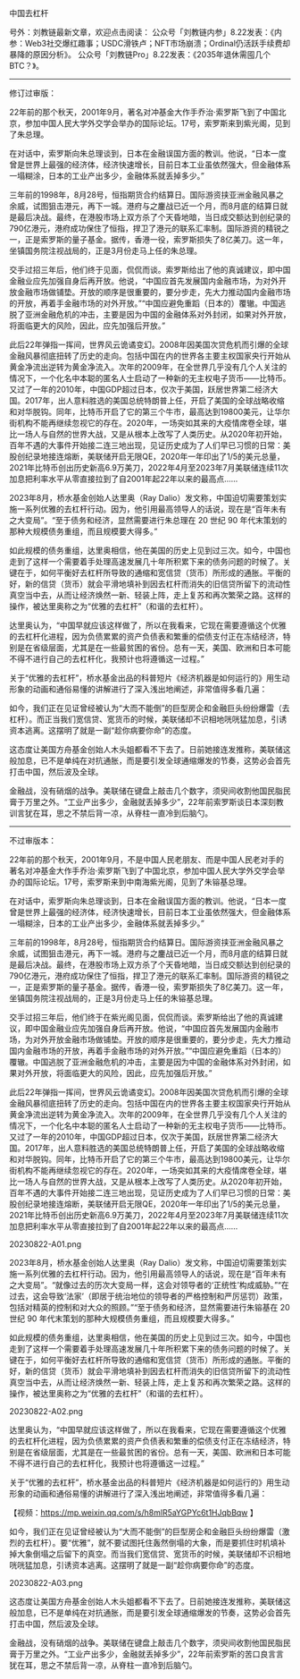 
中国去杠杆

号外：刘教链最新文章，欢迎点击阅读：
公众号「刘教链内参」8.22发表：《内参：Web3社交爆红趣事；USDC滑铁卢；NFT市场崩溃；Ordinal仍活跃手续费却暴降的原因分析》。
公众号「刘教链Pro」8.22发表：《2035年退休需囤几个BTC？》。

* * *

修订过审版：

22年前的那个秋天，2001年9月，著名对冲基金大作手乔治·索罗斯飞到了中国北京，参加中国人民大学外交学会举办的国际论坛。17号，索罗斯来到紫光阁，见到了朱总理。

在对话中，索罗斯向朱总理谈到，日本在金融误国方面的教训。他说，“日本一度曾是世界上最强的经济体，经济快速增长，目前日本工业虽依然强大，但金融体系一塌糊涂，日本的工业产出多少，金融体系就丢掉多少。”

三年前的1998年，8月28号，恒指期货合约结算日。国际游资挟亚洲金融风暴之余威，试图狙击港元，再下一城。港府与之鏖战已近一个月，而8月底的结算日就是最后决战。最终，在港股市场上双方杀了个天昏地暗，当日成交额达到创纪录的790亿港元，港府成功保住了恒指，捍卫了港元的联系汇率制。国际游资的精锐之一，正是索罗斯的量子基金。据传，香港一役，索罗斯损失了8亿美刀。这一年，坐镇国务院注视战局的，正是3月份走马上任的朱总理。

交手过招三年后，他们终于见面，侃侃而谈。索罗斯给出了他的真诚建议，即中国金融业应先加强自身后再开放。他说，“中国应首先发展国内金融市场，为对外开放金融市场做铺垫。开放的顺序是很重要的，要分步走，先大力推动国内金融市场的开放，再着手金融市场的对外开放。”“中国应避免重蹈（日本的）覆辙。中国逃脱了亚洲金融危机的冲击，主要是因为中国的金融体系对外封闭，如果对外开放，将面临更大的风险，因此，应先加强后开放。”

此后22年弹指一挥间，世界风云诡谲变幻。2008年因美国次贷危机而引爆的全球金融风暴彻底扭转了历史的走向。包括中国在内的世界各主要主权国家央行开始从黄金净流出逆转为黄金净流入。次年的2009年，在全世界几乎没有几个人关注的情况下，一个化名中本聪的匿名人士启动了一种新的无主权电子货币——比特币。又过了一年的2010年，中国GDP超过日本，仅次于美国，跃居世界第二经济大国。2017年，出人意料胜选的美国总统特朗普上任，开启了美国的全球战略收缩和对华脱钩。同年，比特币开启了它的第三个牛市，最高达到19800美元，让华尔街机构不能再继续忽视它的存在。2020年，一场突如其来的大疫情席卷全球，堪比一场人与自然的世界大战，又是从根本上改写了人类历史。从2020年初开始，百年不遇的大事件开始接二连三地出现，见证历史成为了人们早已习惯的日常：美股创纪录地接连熔断，美联储开启无限QE，2020年一年印出了1/5的美元总量，2021年比特币创出历史新高6.9万美刀，2022年4月至2023年7月美联储连续11次加息把利率水平从零直接拉到了自2001年起22年以来的最高点……

2023年8月，桥水基金创始人达里奥（Ray Dalio）发文称，中国迫切需要策划实施一系列优雅的去杠杆行动。因为，他引用最高领导人的话说，现在是“百年未有之大变局”。“至于债务和经济，显然需要进行朱总理在 20 世纪 90 年代末策划的那种大规模债务重组，而且规模要大得多。”

如此规模的债务重组，达里奥相信，他在美国的历史上见到过三次。如今，中国也走到了这样一个需要着手处理高速发展几十年所积累下来的债务问题的时候了。关键在于，如何平衡好去杠杆所导致的通缩和宽信贷（货币）所形成的通胀。平衡的好，新的信贷（货币）就会平滑地填补到因去杠杆而消失的旧信贷所留下的流动性真空当中去，从而让经济焕然一新、轻装上阵，走上复苏和再次繁荣之路。这样的操作，被达里奥称之为“优雅的去杠杆”（和谐的去杠杆）。

达里奥认为，“中国早就应该这样做了，所以在我看来，它现在需要遵循这个优雅的去杠杆化进程，因为负债累累的资产负债表和繁重的偿债支付正在冻结经济，特别是在省级层面，尤其是在一些最贫困的省份。总有一天，美国、欧洲和日本可能不得不进行自己的去杠杆化，我预计也将遵循这一过程。”

关于“优雅的去杠杆”，桥水基金出品的科普短片《经济机器是如何运行的》用生动形象的动画和通俗易懂的讲解进行了深入浅出地阐述，非常值得多看几遍：

如今，我们正在见证曾经被认为“大而不能倒”的巨型房企和金融巨头纷纷爆雷（去杠杆）。而正当我们宽信贷、宽货币的时候，美联储却不识相地咣咣猛加息，引诱资本逃离。这摆明了就是一副“趁你病要你命”的态度。

这态度让美国方舟基金创始人木头姐都看不下去了。日前她接连发推称，美联储这般加息，已不是单纯在对抗通胀，而是要引发全球通缩爆发的节奏，这势必会首先打击中国，然后波及全球。

金融战，没有硝烟的战争。美联储在键盘上敲击几个数字，须臾间收割他国民脂民膏于万里之外。“工业产出多少，金融就丢掉多少”，22年前索罗斯谈日本深刻教训言犹在耳，思之不禁后背一凉，从脊柱一直冷到后脑勺。

---
不过审版本：

22年前的那个秋天，2001年9月，不是中国人民老朋友、而是中国人民老对手的著名对冲基金大作手乔治·索罗斯飞到了中国北京，参加中国人民大学外交学会举办的国际论坛。17号，索罗斯来到中南海紫光阁，见到了朱镕基总理。

在对话中，索罗斯向朱总理谈到，日本在金融误国方面的教训。他说，“日本一度曾是世界上最强的经济体，经济快速增长，目前日本工业虽依然强大，但金融体系一塌糊涂，日本的工业产出多少，金融体系就丢掉多少。”

三年前的1998年，8月28号，恒指期货合约结算日。国际游资挟亚洲金融风暴之余威，试图狙击港元，再下一城。港府与之鏖战已近一个月，而8月底的结算日就是最后决战。最终，在港股市场上双方杀了个天昏地暗，当日成交额达到创纪录的790亿港元，港府成功保住了恒指，捍卫了港元的联系汇率制。国际游资的精锐之一，正是索罗斯的量子基金。据传，香港一役，索罗斯损失了8亿美刀。这一年，坐镇国务院注视战局的，正是3月份走马上任的朱镕基总理。

交手过招三年后，他们终于在紫光阁见面，侃侃而谈。索罗斯给出了他的真诚建议，即中国金融业应先加强自身后再开放。他说，“中国应首先发展国内金融市场，为对外开放金融市场做铺垫。开放的顺序是很重要的，要分步走，先大力推动国内金融市场的开放，再着手金融市场的对外开放。”“中国应避免重蹈（日本的）覆辙。中国逃脱了亚洲金融危机的冲击，主要是因为中国的金融体系对外封闭，如果对外开放，将面临更大的风险，因此，应先加强后开放。”

此后22年弹指一挥间，世界风云诡谲变幻。2008年因美国次贷危机而引爆的全球金融风暴彻底扭转了历史的走向。包括中国在内的世界各主要主权国家央行开始从黄金净流出逆转为黄金净流入。次年的2009年，在全世界几乎没有几个人关注的情况下，一个化名中本聪的匿名人士启动了一种新的无主权电子货币——比特币。又过了一年的2010年，中国GDP超过日本，仅次于美国，跃居世界第二经济大国。2017年，出人意料胜选的美国总统特朗普上任，开启了美国的全球战略收缩和对华脱钩。同年，比特币开启了它的第三个牛市，最高达到19800美元，让华尔街机构不能再继续忽视它的存在。2020年，一场突如其来的大疫情席卷全球，堪比一场人与自然的世界大战，又是从根本上改写了人类历史。从2020年初开始，百年不遇的大事件开始接二连三地出现，见证历史成为了人们早已习惯的日常：美股创纪录地接连熔断，美联储开启无限QE，2020年一年印出了1/5的美元总量，2021年比特币创出历史新高6.9万美刀，2022年4月至2023年7月美联储连续11次加息把利率水平从零直接拉到了自2001年起22年以来的最高点……

20230822-A01.png

2023年8月，桥水基金创始人达里奥（Ray Dalio）发文称，中国迫切需要策划实施一系列优雅的去杠杆行动。因为，他引用最高领导人的话说，现在是“百年未有之大变局”。“就像过去的历次大变局一样，这会对领导者的‘正统性’构成威胁。”“在过去，这会导致‘法家’（即居于统治地位的领导者的严格控制和严厉惩罚）政策，包括对精英的控制和对大众的照顾。”“至于债务和经济，显然需要进行朱镕基在 20 世纪 90 年代末策划的那种大规模债务重组，而且规模要大得多。”

如此规模的债务重组，达里奥相信，他在美国的历史上见到过三次。如今，中国也走到了这样一个需要着手处理高速发展几十年所积累下来的债务问题的时候了。关键在于，如何平衡好去杠杆所导致的通缩和宽信贷（货币）所形成的通胀。平衡的好，新的信贷（货币）就会平滑地填补到因去杠杆而消失的旧信贷所留下的流动性真空当中去，从而让经济焕然一新、轻装上阵，走上复苏和再次繁荣之路。这样的操作，被达里奥称之为“优雅的去杠杆”（和谐的去杠杆）。

20230822-A02.png

达里奥认为，“中国早就应该这样做了，所以在我看来，它现在需要遵循这个优雅的去杠杆化进程，因为负债累累的资产负债表和繁重的偿债支付正在冻结经济，特别是在省级层面，尤其是在一些最贫困的省份。总有一天，美国、欧洲和日本可能不得不进行自己的去杠杆化，我预计也将遵循这一过程。”

关于“优雅的去杠杆”，桥水基金出品的科普短片《经济机器是如何运行的》用生动形象的动画和通俗易懂的讲解进行了深入浅出地阐述，非常值得多看几遍：

【视频：https://mp.weixin.qq.com/s/h8mlR5aYGPYc6t1HJqbBqw 】

如今，我们正在见证曾经被认为“大而不能倒”的巨型房企和金融巨头纷纷爆雷（激烈的去杠杆）。要“优雅”，就不要试图托住轰然倒塌的大象，而是要抓住时机填补掉大象倒塌之后留下的真空。而当我们宽信贷、宽货币的时候，美联储却不识相地咣咣猛加息，引诱资本逃离。这摆明了就是一副“趁你病要你命”的态度。

20230822-A03.png

这态度让美国方舟基金创始人木头姐都看不下去了。日前她接连发推称，美联储这般加息，已不是单纯在对抗通胀，而是要引发全球通缩爆发的节奏，这势必会首先打击中国，然后波及全球。

金融战，没有硝烟的战争。美联储在键盘上敲击几个数字，须臾间收割他国民脂民膏于万里之外。“工业产出多少，金融就丢掉多少”，22年前索罗斯的苦口良言言犹在耳，思之不禁后背一凉，从脊柱一直冷到后脑勺。

